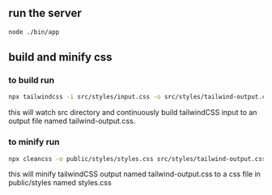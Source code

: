 ## run the server

```bash
node ./bin/app
```

## build and minify css
### to build run

```bash
npx tailwindcss -i src/styles/input.css -o src/styles/tailwind-output.css --watch
```
this will watch src directory and continuously build tailwindCSS input to an output file named tailwind-output.css.

### to minify run

```bash
npx cleancss -o public/styles/styles.css src/styles/tailwind-output.css
```
this will minify tailwindCSS output named tailwind-output.css to a css file in public/styles named styles.css